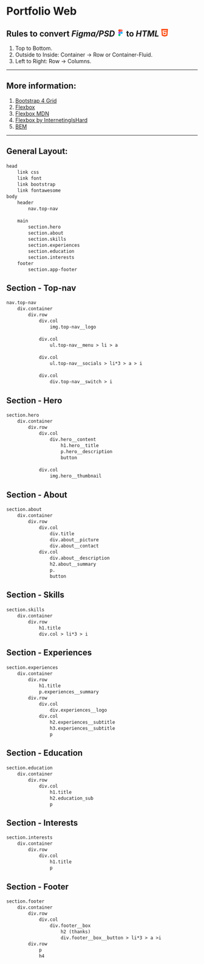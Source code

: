 # Portfolio Web
## Rules to convert *Figma/PSD* <img alt='figma' src='./images/figma.png' width="20"> to *HTML* <img alt='html' src='./images/html.png' width="20">
1. Top to Bottom.
2. Outside to Inside: Container -> Row or Container-Fluid.
3. Left to Right: Row -> Columns.
---
## More information:
1. [Bootstrap 4 Grid](https://getbootstrap.com/docs/4.0/layout/grid/)
2. [Flexbox](https://css-tricks.com/snippets/css/a-guide-to-flexbox/)
3. [Flexbox MDN](https://developer.mozilla.org/en-US/docs/Learn/CSS/CSS_layout/Flexbox)
4. [Flexbox by InternetingIsHard](https://www.internetingishard.com/html-and-css/flexbox/)
5. [BEM](http://getbem.com/)
---
## General Layout:
```
head
    link css
    link font
    link bootstrap
    link fontawesome
body
    header 
        nav.top-nav
    
    main
        section.hero
        section.about
        section.skills
        section.experiences
        section.education
        section.interests
    footer
        section.app-footer
```
## Section - Top-nav
```
nav.top-nav
    div.container
        div.row
            div.col
                img.top-nav__logo

            div.col
                ul.top-nav__menu > li > a

            div.col
                ul.top-nav__socials > li*3 > a > i

            div.col
                div.top-nav__switch > i
```
## Section - Hero
```
section.hero
    div.container
        div.row
            div.col
                div.hero__content
                    h1.hero__title
                    p.hero__description
                    button

            div.col
                img.hero__thumbnail
```
## Section - About
```
section.about
    div.container
        div.row
            div.col
                div.title
                div.about__picture
                div.about__contact
            div.col
                div.about__description
                h2.about__summary
                p.
                button
```
## Section - Skills
```
section.skills
    div.container
        div.row
            h1.title   
            div.col > li*3 > i               
```
## Section - Experiences
```
section.experiences
    div.container
        div.row
            h1.title
            p.experiences__summary
        div.row
            div.col
                div.experiences__logo
            div.col
                h2.experiences__subtitle
                h3.experiences__subtitle
                p
```
## Section - Education
```
section.education
    div.container
        div.row
            div.col
                h1.title
                h2.education_sub
                p
```
## Section - Interests
```
section.interests
    div.container
        div.row
            div.col
                h1.title
                p
```
## Section - Footer
```
section.footer
    div.container
        div.row
            div.col
                div.footer__box
                    h2 (thanks)
                    div.footer__box__button > li*3 > a >i
        div.row
            p 
            h4
```
